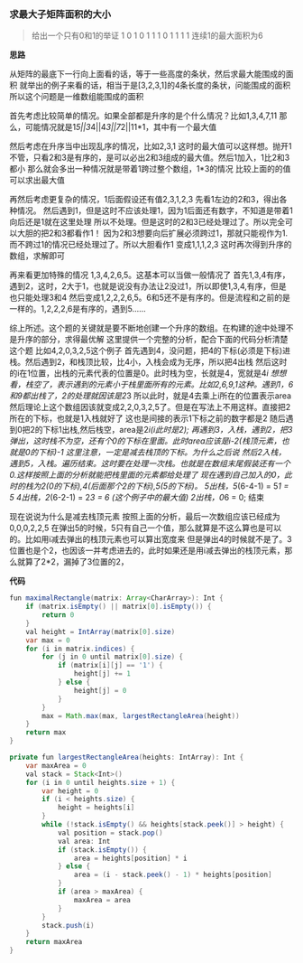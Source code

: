 ### 求最大子矩阵面积的大小
> 给出一个只有0和1的举证
1 0 1 0
1 1 1 0
1 1 1 1
连续1的最大面积为6

**思路**

从矩阵的最底下一行向上面看的话，等于一些高度的条状，然后求最大能围成的面积
就举出的例子来看的话，相当于是[3,2,3,1]的4条长度的条状，问能围成的面积
所以这个问题是一维数组能围成的面积

首先考虑比较简单的情况。如果全部都是升序的是个什么情况？比如1,3,4,7,11
那么，可能情况就是1*5||3*4||4*3||7*2||11*1，其中有一个最大值

然后考虑在升序当中出现乱序的情况，比如2,3,1
这时的最大值可以这样想。抛开1不管，只看2和3是有序的，是可以必出2和3组成的最大值。然后1加入，1比2和3都小
那么就会多出一种情况就是带着1跨过整个数组，1*3的情况
比较上面的的值可以求出最大值

再然后考虑更复杂的情况，1后面假设还有值2,3,1,2,3
先看1左边的2和3，得出各种情况。
然后遇到1，但是这时不应该处理1，因为1后面还有数字，不知道是带着1向后还是1就在这里处理
所以不处理。但是这时的2和3已经处理过了。所以完全可以大胆的把2和3都看作1！
因为2和3想要向后扩展必须跨过1，那就只能视作为1.而不跨过1的情况已经处理过了。所以大胆看作1
变成1,1,1,2,3 这时再次得到升序的数组，求解即可

再来看更加特殊的情况 1,3,4,2,6,5。这基本可以当做一般情况了
首先1,3,4有序，遇到2，这时，2大于1，也就是说没有办法让2没过1，所以即使1,3,4,有序，但是也只能处理3和4
然后变成1,2,2,2,6,5。6和5还不是有序的。但是流程和之前的是一样的。1,2,2,2,6是有序的，遇到5......

综上所述。这个题的关键就是要不断地创建一个升序的数组。在构建的途中处理不是升序的部分，求得最优解
这里提供一个完整的分析，配合下面的代码分析清楚这个题
比如4,2,0,3,2,5这个例子
首先遇到4，没问题，把4的下标(必须是下标)进栈。然后遇到2，和栈顶比较，比4小，入栈会成为无序，所以把4出栈
然后这时的i在1位置，出栈的元素代表的位置是0。此时栈为空，长就是4，宽就是4*i
想想看，栈空了，表示遇到的元素小于栈里面所有的元素。比如2,6,9,1这种。遇到1，6和9都出栈了，2的处理就因该是2*3
所以此时，就是4去乘上i所在的位置表示area
然后理论上这个数组因该就变成2,2,0,3,2,5了。但是在写法上不用这样。直接把2所在的下标，也就是1入栈就好了
这也是间接的表示1下标之前的数字都是2
随后遇到0把2的下标1出栈,然后栈空，area是2*i(i此时是2);
再遇到3，入栈，遇到2，把3弹出，这时栈不为空，还有个0的下标在里面。此时area应该是i-2(栈顶元素，也就是0的下标)-1
这里注意，一定是减去栈顶的下标。为什么之后说
然后2入栈，遇到5，入栈。遍历结束。这时要在处理一次栈。也就是在数组末尾假装还有一个0.这样按照上面的分析就能把栈里面的元素都给处理了
现在遇到自己加入的0，此时的栈为2(0的下标),4(后面那个2的下标),5(5的下标)。
5出栈，5*(6-4-1) = 5*1 = 5
4出栈，2*(6-2-1) = 2*3 = 6   (这个例子中的最大值)
2出栈，0*6 = 0;
结束

现在说说为什么是减去栈顶元素
按照上面的分析，最后一次数组应该已经成为0,0,0,2,2,5
在弹出5的时候，5只有自己一个值，那么就算是不这么算也是可以的。比如用i减去弹出的栈顶元素也可以算出宽度来
但是弹出4的时候就不是了。3位置也是个2，也因该一并考虑进去的，此时如果还是用i减去弹出的栈顶元素，那么就算了2*2，漏掉了3位置的2，

**代码**

```java
fun maximalRectangle(matrix: Array<CharArray>): Int {
    if (matrix.isEmpty() || matrix[0].isEmpty()) {
        return 0
    }
    val height = IntArray(matrix[0].size)
    var max = 0
    for (i in matrix.indices) {
        for (j in 0 until matrix[0].size) {
            if (matrix[i][j] == '1') {
                height[j] += 1
            } else {
                height[j] = 0
            }
        }
        max = Math.max(max, largestRectangleArea(height))
    }
    return max
}

private fun largestRectangleArea(heights: IntArray): Int {
    var maxArea = 0
    val stack = Stack<Int>()
    for (i in 0 until heights.size + 1) {
        var height = 0
        if (i < heights.size) {
            height = heights[i]
        }
        while (!stack.isEmpty() && heights[stack.peek()] > height) {
            val position = stack.pop()
            val area: Int
            if (stack.isEmpty()) {
                area = heights[position] * i
            } else {
                area = (i - stack.peek() - 1) * heights[position]
            }
            if (area > maxArea) {
                maxArea = area
            }
        }
        stack.push(i)
    }
    return maxArea
}
```


